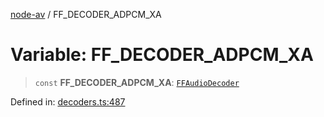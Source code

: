 [node-av](../globals.md) / FF\_DECODER\_ADPCM\_XA

# Variable: FF\_DECODER\_ADPCM\_XA

> `const` **FF\_DECODER\_ADPCM\_XA**: [`FFAudioDecoder`](../type-aliases/FFAudioDecoder.md)

Defined in: [decoders.ts:487](https://github.com/seydx/av/blob/f8631fc881b394300b1479f511d55cf1c370a87f/src/constants/decoders.ts#L487)
